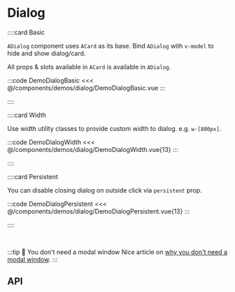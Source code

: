 <script lang="ts" setup>
import api from '@virgo/component-meta/ADialog.json';
</script>

# Dialog

<!-- 👉 Basic -->
::::card Basic

`ADialog` component uses `ACard` as its base. Bind `ADialog` with `v-model` to hide and show dialog/card.

All props & slots available in `ACard` is available in `ADialog`.

:::code DemoDialogBasic
<<< @/components/demos/dialog/DemoDialogBasic.vue
:::

::::

<!-- 👉 Placement -->
<!-- ::::card Placement

You can adjust dialog placement via `place-items-start top-16 justify-center` classes.

`place-items-start` will align dialog to top. `justify-center` will center dialog horizontally. Finally, add top utility class to adjust the placements.

:::code DemoDialogPlacement
<<< @/components/demos/dialog/DemoDialogPlacement.vue
:::

:::: -->

<!-- 👉 Width -->
::::card Width

Use width utility classes to provide custom width to dialog. e.g. `w-[800px]`.

:::code DemoDialogWidth
<<< @/components/demos/dialog/DemoDialogWidth.vue{13}
:::

::::

<!-- 👉 Persistent -->
::::card Persistent

You can disable closing dialog on outside click via `persistent` prop.

:::code DemoDialogPersistent
<<< @/components/demos/dialog/DemoDialogPersistent.vue{13}
:::

::::

<br />

:::tip 📖 You don't need a modal window
Nice article on [why you don't need a modal window](https://youdontneedamodalwindow.dev/).
:::

<!-- 👉 API -->
## API

<Api title="Dialog" :api="api"></Api>
